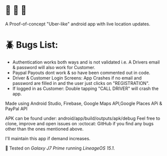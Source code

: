 # :taxi: :bus: :minibus:

A Proof-of-concept "Uber-like" android app with live location updates.
# :beetle: Bugs List:
* Authentication works both ways and is not validated i.e. A Drivers email & password will also work for Customer.
* Paypal Payouts dont work & so have been commented out in code.
* Driver & Customer Login Screens:  App Crashes if no email and password are filled in and the user just clicks on "REGISTRATION".
* If logged in as Customer:  Double tapping "CALL DRIVER" will crash the app.


Made using Android Studio, Firebase, Google Maps API,Google Places APi & PayPal API


APK can be found under: android/app/build/outputs/apk/debug
Feel free to clone, improve and open issues on :octocat: GitHub if you find any bugs other than the ones mentioned above.

I'll maintain this app if demand increases.


:iphone: Tested on *Galaxy J7 Prime* running *LineageOS 15.1*.
